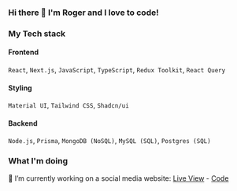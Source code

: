 ### Hi there 👋 I'm Roger and I love to code!

### My Tech stack
#### Frontend
`React`, `Next.js`, `JavaScript`, `TypeScript`, `Redux Toolkit`, `React Query`
#### Styling
`Material UI`, `Tailwind CSS`, `Shadcn/ui`
#### Backend
`Node.js`, `Prisma`, `MongoDB (NoSQL)`, `MySQL (SQL)`, `Postgres (SQL)`

### What I'm doing
🔭 I’m currently working on a social media website: [Live View](https://social-hub-seven.vercel.app/home) - [Code](https://github.com/yowger/social-hub)

